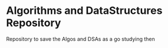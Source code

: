 # Algorithms and DataStructures Repository

Repository to save the Algos and DSAs as a go studying then 

